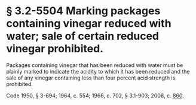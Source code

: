# § 3.2-5504 Marking packages containing vinegar reduced with water; sale of certain reduced vinegar prohibited.

<p>Packages containing vinegar that has been reduced with water must be plainly marked to indicate the acidity to which it has been reduced and the sale of any vinegar containing less than four percent acid strength is prohibited.</p><p>Code 1950, § 3-694; 1964, c. 554; 1966, c. 702, § 3.1-903; 2008, c. <a href='http://lis.virginia.gov/cgi-bin/legp604.exe?081+ful+CHAP0860'>860</a>.</p>
